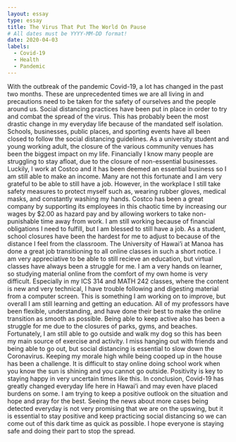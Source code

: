 ```yaml
---
layout: essay
type: essay
title: The Virus That Put The World On Pause
# All dates must be YYYY-MM-DD format!
date: 2020-04-03
labels:
  - Covid-19
  - Health
  - Pandemic
---
```

With the outbreak of the pandemic Covid-19, a lot has changed in the past two months. These are unprecedented times we are all living in and precautions need to be taken for the safety of ourselves and the people around us. Social distancing practices have been put in place in order to try and combat the spread of the virus. This has probably been the most drastic change in my everyday life because of the mandated self isolation. Schools, businesses, public places, and sporting events have all been closed to follow the social distancing guidelines. As a university student and young working adult, the closure of the various community venues has been the biggest impact on my life. 
	Financially I know many people are struggling to stay afloat, due to the closure of non-essential businesses. Luckily, I work at Costco and it has been deemed an essential business so I am still able to make an income. Many are not this fortunate and I am very grateful to be able to still have a job. However, in the workplace I still take safety measures to protect myself such as, wearing rubber gloves, medical masks, and constantly washing my hands. Costco has been a great company by supporting its employees in this chaotic time by increasing our wages by $2.00 as hazard pay and by allowing workers to take non-punishable time away from work. I am still working because of financial obligations I need to fulfill, but I am blessed to still have a job.
	As a student, school closures have been the hardest for me to adjust to because of the distance I feel from the classroom. The University of Hawai’i at Manoa has done a great job transitioning to all online classes in such a short notice. I am very appreciative to be able to still recieve an education, but virtual classes have always been a struggle for me. I am a very hands on learner, so studying material online from the comfort of my own home is very difficult. Especially in my ICS 314 and MATH 242 classes, where the content is new and very technical, I have trouble following and digesting material from a computer screen. This is something I am working on to improve, but overall I am still learning and getting an education. All of my professors have been flexible, understanding, and have done their best to make the online transition as smooth as possible. 
	Being able to keep active also has been a struggle for me due to the closures of parks, gyms, and beaches. Fortunately, I am still able to go outside and walk my dog so this has been my main source of exercise and activity. I miss hanging out with friends and being able to go out, but social distancing is essential to slow down the Coronavirus. Keeping my morale high while being cooped up in the house has been a challenge. It is difficult to stay online doing school work when you know the sun is shining and you cannot go outside. Positivity is key to staying happy in very uncertain times like this.
	In conclusion, Covid-19 has greatly changed everyday life here in Hawai’i and may even have placed burdens on some. I am trying to keep a positive outlook on the situation and hope and pray for the best. Seeing the news about more cases being detected everyday is not very promising that we are on the upswing, but it is essential to stay positive and keep practicing social distancing so we can come out of this dark time as quick as possible. I hope everyone is staying safe and doing their part to stop the spread. 
